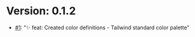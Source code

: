 Version: 0.1.2
==============

* [#1](https://github.com/kivy-school/kivy-widgets/issues/1): ”✨ feat: Created color definitions - Tailwind standard color palette”